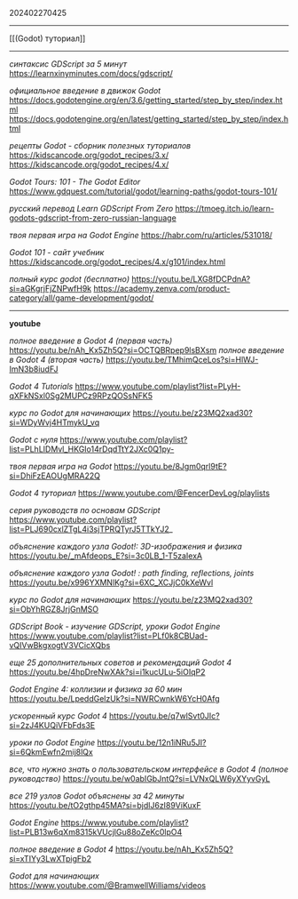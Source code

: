 202402270425

***

[[(Godot) туториал]]

***

*синтаксис GDScript за 5 минут*
https://learnxinyminutes.com/docs/gdscript/

*официальное введение в движок Godot*
https://docs.godotengine.org/en/3.6/getting_started/step_by_step/index.html
https://docs.godotengine.org/en/latest/getting_started/step_by_step/index.html

*рецепты Godot - сборник полезных туториалов*
https://kidscancode.org/godot_recipes/3.x/
https://kidscancode.org/godot_recipes/4.x/

*Godot Tours: 101 - The Godot Editor*
https://www.gdquest.com/tutorial/godot/learning-paths/godot-tours-101/

*русский перевод Learn GDScript From Zero*
https://tmoeg.itch.io/learn-godots-gdscript-from-zero-russian-language

*твоя первая игра на Godot Engine*
https://habr.com/ru/articles/531018/

*Godot 101 - сайт учебник*
https://kidscancode.org/godot_recipes/4.x/g101/index.html

*полный курс godot (бесплатно)*
https://youtu.be/LXG8fDCPdnA?si=aGKgrjFjZNPwfH9k
https://academy.zenva.com/product-category/all/game-development/godot/

***

**youtube**

*полное введение в Godot 4 (первая часть)*
https://youtu.be/nAh_Kx5Zh5Q?si=OCTQBRpep9lsBXsm
*полное введение в Godot 4 (вторая часть)*
https://youtu.be/TMhimQceLos?si=HlWJ-ImN3b8iudFJ

*Godot 4 Tutorials*
https://www.youtube.com/playlist?list=PLyH-qXFkNSxl0Sg2MUPCz9RPzQOSsNFK5

*курс по Godot для начинающих*
https://youtu.be/z23MQ2xad30?si=WDyWvj4HTmykU_vq

*Godot с нуля*
https://www.youtube.com/playlist?list=PLhLIDMvl_HKGIo14rDqdTtY2JXc0Q1py-

*твоя первая игра на Godot*
https://youtu.be/8Jgm0qrl9tE?si=DhiFzEAOUgMRA22Q

*Godot 4 туториал*
https://www.youtube.com/@FencerDevLog/playlists

*серия руководств по основам GDScript*
https://www.youtube.com/playlist?list=PLJ690cxlZTgL4i3sjTPRQTyrJ5TTkYJ2_

*объяснение каждого узла Godot!: 3D-изображения и физика*
https://youtu.be/_mAfdeops_E?si=3c0LB_1-T5zaIexA

*объяснение каждого узла Godot! : path finding, reflections, joints*
https://youtu.be/x996YXMNlKg?si=6XC_XCJjC0kXeWvl

*курс по Godot для начинающих*
https://youtu.be/z23MQ2xad30?si=ObYhRGZ8JrjGnMSO

*GDScript Book - изучение GDScript, уроки Godot Engine*
https://www.youtube.com/playlist?list=PLf0k8CBUad-vQIVwBkgxogtV3VCicXQbs

*еще 25 дополнительных советов и рекомендаций Godot 4*
https://youtu.be/4hpDreNwXAk?si=i1kucULu-5iOIqP2

*Godot Engine 4: коллизии и физика за 60 мин*
https://youtu.be/LpeddGelzUk?si=NWRCwnkW6YcH0Afg

*ускоренный курс Godot 4*
https://youtu.be/q7wlSvt0JIc?si=2zJ4KUQiVFbFds3E

*уроки по Godot Engine*
https://youtu.be/12n1iNRu5JI?si=6QkmEwfn2mij8lQx

*все, что нужно знать о пользовательском интерфейсе в Godot 4 (полное руководство)*
https://youtu.be/w0abIGbJntQ?si=LVNxQLW6yXYyvGyL

*все 219 узлов Godot объяснены за 42 минуты*
https://youtu.be/tO2gthp45MA?si=bjdlJ6zI89ViKuxF

*Godot Engine*
https://www.youtube.com/playlist?list=PLB13w6qXm8315kVUcjlGu88oZeKc0lpO4

*полное введение в Godot 4*
https://youtu.be/nAh_Kx5Zh5Q?si=xTIYy3LwXTpigFb2

*Godot для начинающих*
https://www.youtube.com/@BramwellWilliams/videos

